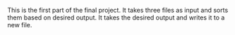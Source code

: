 This is the first part of the final project. It takes three files as input and sorts them based on desired output. 
It takes the desired output and writes it to a new file.
